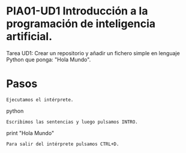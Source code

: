 # PIA01-UD1 Introducción a la programación de inteligencia artificial.
Tarea UD1: Crear un repositorio y añadir un fichero simple en lenguaje Python que ponga: "Hola Mundo".

# Pasos

    Ejecutamos el intérprete.

python

    Escribimos las sentencias y luego pulsamos INTRO.

print "Hola Mundo"

    Para salir del intérprete pulsamos CTRL+D.

